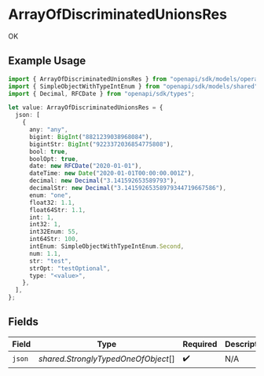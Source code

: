 # ArrayOfDiscriminatedUnionsRes

OK

## Example Usage

```typescript
import { ArrayOfDiscriminatedUnionsRes } from "openapi/sdk/models/operations";
import { SimpleObjectWithTypeIntEnum } from "openapi/sdk/models/shared";
import { Decimal, RFCDate } from "openapi/sdk/types";

let value: ArrayOfDiscriminatedUnionsRes = {
  json: [
    {
      any: "any",
      bigint: BigInt("8821239038968084"),
      bigintStr: BigInt("9223372036854775808"),
      bool: true,
      boolOpt: true,
      date: new RFCDate("2020-01-01"),
      dateTime: new Date("2020-01-01T00:00:00.001Z"),
      decimal: new Decimal("3.141592653589793"),
      decimalStr: new Decimal("3.14159265358979344719667586"),
      enum: "one",
      float32: 1.1,
      float64Str: 1.1,
      int: 1,
      int32: 1,
      int32Enum: 55,
      int64Str: 100,
      intEnum: SimpleObjectWithTypeIntEnum.Second,
      num: 1.1,
      str: "test",
      strOpt: "testOptional",
      type: "<value>",
    },
  ],
};
```

## Fields

| Field                               | Type                                | Required                            | Description                         |
| ----------------------------------- | ----------------------------------- | ----------------------------------- | ----------------------------------- |
| `json`                              | *shared.StronglyTypedOneOfObject*[] | :heavy_check_mark:                  | N/A                                 |